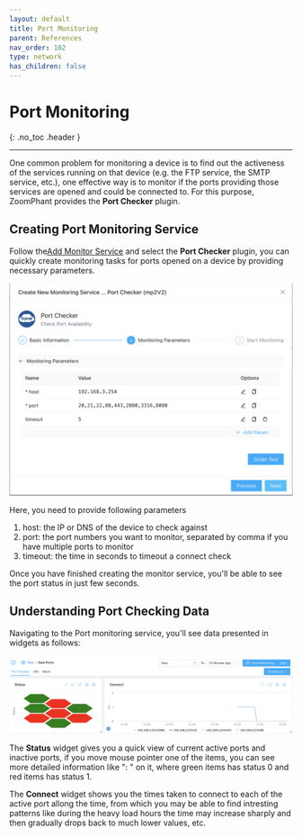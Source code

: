 ```yaml
---
layout: default
title: Port Monitoring
parent: References
nav_order: 102
type: network
has_children: false
---
```


# Port Monitoring
{: .no_toc .header }

----
One common problem for monitoring a device is to find out the activeness of the services running on that device (e.g. the FTP service, the SMTP service, etc.), one effective way is to monitor if the ports providing those services are opened and could be connected to. For this purpose, ZoomPhant provides the **Port Checker** plugin.

## Creating Port Monitoring Service

Follow the[Add Monitor Service](../service/index.md) and select the **Port Checker** plugin, you can quickly create monitoring tasks for ports opened on a device by providing necessary parameters.

![image-20240328212109559](./image-20240328212109559.png)

Here, you need to provide following parameters

1. host: the IP or DNS of the device to check against
2. port: the port numbers you want to monitor, separated by comma if you have multiple ports to monitor
3. timeout: the time in seconds to timeout a connect check

Once you have finished creating the monitor service, you'll be able to see the port status in just few seconds.



## Understanding Port Checking Data

Navigating to the Port monitoring service, you'll see data presented in widgets as follows:

![image-20240328212514000](./image-20240328212514000.png)



The **Status** widget gives you a quick view of current active ports and inactive ports, if you move mouse pointer one of the items, you can see more detailed information like "<ip>:<port> <status>" on it, where green items has status 0 and red items has status 1.

The **Connect** widget shows you the times taken to connect to each of the active port allong the time, from which you may be able to find intresting patterns like during the heavy load hours the time may increase sharply and then gradually drops back to much lower values, etc.
